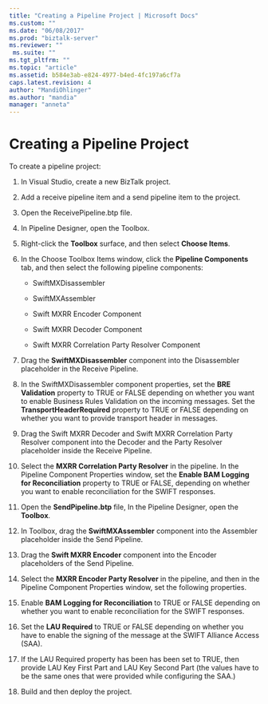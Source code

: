 ```yaml
---
title: "Creating a Pipeline Project | Microsoft Docs"
ms.custom: ""
ms.date: "06/08/2017"
ms.prod: "biztalk-server"
ms.reviewer: ""
 ms.suite: ""
ms.tgt_pltfrm: ""
ms.topic: "article"
ms.assetid: b584e3ab-e824-4977-b4ed-4fc197a6cf7a
caps.latest.revision: 4
author: "MandiOhlinger"
ms.author: "mandia"
manager: "anneta"
---
```

# Creating a Pipeline Project
To create a pipeline project:  
  
1.  In Visual Studio, create a new BizTalk project.  
  
2.  Add a receive pipeline item and a send pipeline item to the project.  
  
3.  Open the ReceivePipeline.btp file.  
  
4.  In Pipeline Designer, open the Toolbox.  
  
5.  Right-click the **Toolbox** surface, and then select **Choose Items**.  
  
6.  In the Choose Toolbox Items window, click the **Pipeline Components** tab, and then select the following pipeline components:  
  
    -   SwiftMXDisassembler  
  
    -   SwiftMXAssembler  
  
    -   Swift MXRR Encoder Component  
  
    -   Swift MXRR Decoder Component  
  
    -   Swift MXRR Correlation Party Resolver Component  
  
7.  Drag the **SwiftMXDisassembler** component into the Disassembler placeholder in the Receive Pipeline.  
  
8.  In the SwiftMXDisassembler component properties, set the **BRE Validation** property to TRUE or FALSE depending on whether you want to enable Business Rules Validation on the incoming messages. Set the **TransportHeaderRequired** property to TRUE or FALSE depending on whether you want to provide transport header in messages.  
  
9. Drag the Swift MXRR Decoder and Swift MXRR Correlation Party Resolver component into the Decoder and the Party Resolver placeholder inside the Receive Pipeline.  
  
10. Select the **MXRR Correlation Party Resolver** in the pipeline. In the Pipeline Component Properties window, set the **Enable BAM Logging for Reconciliation** property to TRUE or FALSE, depending on whether you want to enable reconciliation for the SWIFT responses.  
  
11. Open the **SendPipeline.btp** file, In the Pipeline Designer, open the **Toolbox**.  
  
12. In Toolbox, drag the **SwiftMXAssembler** component into the Assembler placeholder inside the Send Pipeline.  
  
13. Drag the **Swift MXRR Encoder** component into the Encoder placeholders of the Send Pipeline.  
  
14. Select the **MXRR Encoder Party Resolver** in the pipeline, and then in the Pipeline Component Properties window, set the following properties.  
  
15. Enable **BAM Logging for Reconciliation** to TRUE or FALSE depending on whether you want to enable reconciliation for the SWIFT responses.  
  
16. Set the **LAU Required** to TRUE or FALSE depending on whether you have to enable the signing of the message at the SWIFT Alliance Access (SAA).  
  
17. If the LAU Required property has been has been set to TRUE, then provide LAU Key First Part and LAU Key Second Part (the values have to be the same ones that were provided while configuring the SAA.)  
  
18. Build and then deploy the project.